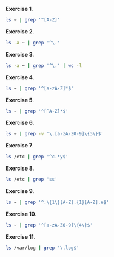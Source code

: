 **Exercise 1**.
```bash
ls ~ | grep '^[A-Z]'

```

**Exercise 2**.
```bash
ls -a ~ | grep '^\.' 
```

**Exercise 3**.
```bash
ls -a ~ | grep '^\.' | wc -l
```

**Exercise 4**.
```bash
ls ~ | grep '^[a-zA-Z]*$'
```

**Exercise 5**.
```bash
ls ~ | grep '^[^A-Z]*$'
```

**Exercise 6**.
```bash
ls ~ | grep -v '\.[a-zA-Z0-9]\{3\}$'
```

**Exercise 7**.
```bash
ls /etc | grep '^c.*y$'
```

**Exercise 8**.
```bash
ls /etc | grep 'ss'
```

**Exercise 9**.
```bash
ls ~ | grep '^.\{1\}[A-Z].{1}[A-Z].e$'
```

**Exercise 10**.
```bash
ls ~ | grep '^[a-zA-Z0-9]\{4\}$'
```

**Exercise 11**.
```bash
ls /var/log | grep '\.log$'
